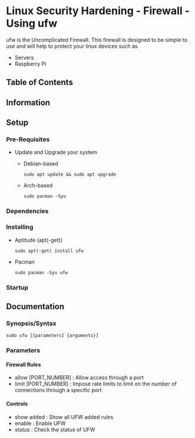 # Linux Security Hardening - Firewall - Using ufw

ufw is the Uncomplicated Firewall. This firewall is designed to be simple to use and will help to protect your linux devices such as
+ Servers
+ Raspberry Pi

## Table of Contents

## Information

## Setup

### Pre-Requisites

- Update and Upgrade your system
	+ Debian-based
		```console
		sudo apt update && sudo apt upgrade
		```

	+ Arch-based
		```console
		sudo pacman -Syu
		```

### Dependencies

### Installing

+ Aptitude (apt(-get))
	```console
	sudo apt(-get) install ufw
	```

+ Pacman
	```console
	sudo pacman -Syu ufw
	```

### Startup

## Documentation

### Synopsis/Syntax

```console
sudo ufw [[parameters] {arguments}]
```

### Parameters

#### Firewall Rules

+ allow [PORT_NUMBER] : Allow access through a port
+ limit [PORT_NUMBER] : Impose rate limits to limit on the number of connections through a specific port

#### Controls

+ show added : Show all UFW added rules
+ enable : Enable UFW
+ status : Check the status of UFW
